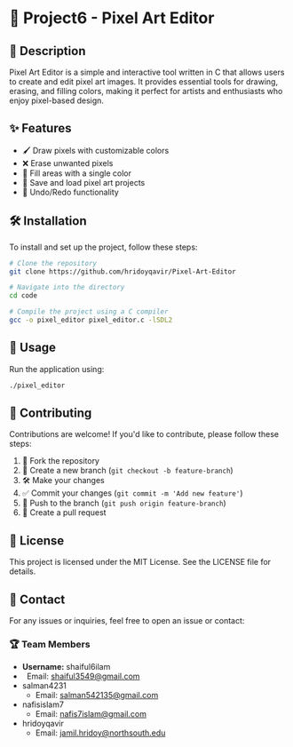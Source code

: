# 🎨 Project6 - Pixel Art Editor

## 📝 Description

Pixel Art Editor is a simple and interactive tool written in C that allows users to create and edit pixel art images. It provides essential tools for drawing, erasing, and filling colors, making it perfect for artists and enthusiasts who enjoy pixel-based design.

## ✨ Features

- 🖌 Draw pixels with customizable colors
- ❌ Erase unwanted pixels
- 🎨 Fill areas with a single color
- 💾 Save and load pixel art projects
- 🔄 Undo/Redo functionality

## 🛠 Installation

To install and set up the project, follow these steps:

```bash
# Clone the repository
git clone https://github.com/hridoyqavir/Pixel-Art-Editor

# Navigate into the directory
cd code

# Compile the project using a C compiler
gcc -o pixel_editor pixel_editor.c -lSDL2
```

## 🚀 Usage

Run the application using:

```bash
./pixel_editor
```

## 🤝 Contributing

Contributions are welcome! If you'd like to contribute, please follow these steps:

1. 🍴 Fork the repository
2. 🌱 Create a new branch (`git checkout -b feature-branch`)
3. 🛠 Make your changes
4. ✅ Commit your changes (`git commit -m 'Add new feature'`)
5. 🚀 Push to the branch (`git push origin feature-branch`)
6. 🔄 Create a pull request

## 📜 License

This project is licensed under the MIT License. See the LICENSE file for details.

## 📧 Contact

For any issues or inquiries, feel free to open an issue or contact:

### 🏆 Team Members

- **Username:** shaiful6ilam
-   Email: [shaiful3549@gmail.com](mailto\:shaiful3549@gmail.com)
- salman4231
  - Email: [salman542135@gmail.com](mailto\:salman542135@gmail.com)
- nafisislam7
  - Email: [nafis7islam@gmail.com](mailto\:nafis7islam@gmail.com)
- hridoyqavir
  - Email: [jamil.hridoy@northsouth.edu](mailto\:jamil.hridoy@northsouth.edu)

